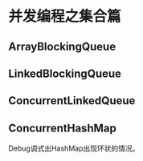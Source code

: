 # 并发编程之集合篇


## ArrayBlockingQueue

## LinkedBlockingQueue

## ConcurrentLinkedQueue

## ConcurrentHashMap

Debug调式出HashMap出现环状的情况。